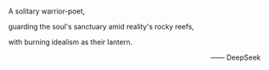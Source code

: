 #

A solitary warrior-poet,

guarding the soul's sanctuary amid reality's rocky reefs,

with burning idealism as their lantern.

<p align="right">—— DeepSeek</p>

